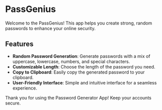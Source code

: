 # PassGenius

Welcome to the PassGenius! This app helps you create strong, random passwords to enhance your online security.

## Features

- **Random Password Generation**: Generate passwords with a mix of uppercase, lowercase, numbers, and special characters.
- **Customizable Length**: Choose the length of the password you need.
- **Copy to Clipboard**: Easily copy the generated password to your clipboard.
- **User-Friendly Interface**: Simple and intuitive interface for a seamless experience.


Thank you for using the Password Generator App! Keep your accounts secure.
